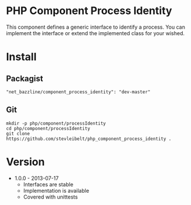 # PHP Component Process Identity

This component defines a generic interface to identify a process.
You can implement the interface or extend the implemented class for your wished.

# Install

## Packagist

    "net_bazzline/component_process_identity": "dev-master"

## Git

    mkdir -p php/component/processIdentity
    cd php/component/processIdentity
    git clone https://github.com/stevleibelt/php_component_process_identity .

# Version

* 1.0.0 - 2013-07-17
    * Interfaces are stable
    * Implementation is available
    * Covered with unittests

